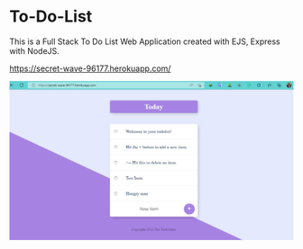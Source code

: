 # To-Do-List

This is a Full Stack To Do List Web Application created with EJS, Express with NodeJS.

https://secret-wave-96177.herokuapp.com/
<p>
<p>

![](/screenshot.png)
